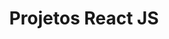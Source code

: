 <h1 align="center">Projetos React JS</h1>

<div>
  <img scr="https://i.imgur.com/Ztdzcwi.png">
</div>
